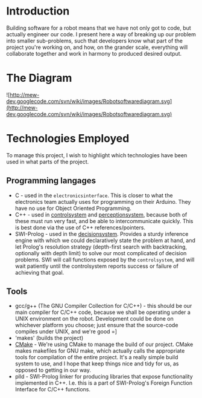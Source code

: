 # Introduction #
Building software for a robot means that we have not only got to code, but actually engineer our code.
I present here a way of breaking up our problem into smaller sub-problems, such that developers know what part of the project you're working on, and how, on the grander scale, everything will collaborate together and work in harmony to produced desired output.

# The Diagram #
![http://mew-dev.googlecode.com/svn/wiki/images/Robotsoftwarediagram.svg](http://mew-dev.googlecode.com/svn/wiki/images/Robotsoftwarediagram.svg)


# Technologies Employed #
To manage this project, I wish to highlight which technologies have been used in what parts of the project.

## Programming langages ##
  * C - used in the `electronicsinterface`. This is closer to what the electronics team actually uses for programming on their Arduino. They have no use for Object Oriented Programming.
  * C++ - used in [controlsystem](controlsystem.md) and [perceptionsystem](perceptionsystem.md), because both of these must run very fast, and be able to intercommunicate quickly. This is best done via the use of C++ references/pointers.
  * SWI-Prolog - used in the [decisionsystem](decisionsystem.md). Provides a sturdy inference engine with which we could declaratively state the problem at hand, and let Prolog's resolution strategy (depth-first search with backtracking, optionally with depth limit) to solve our most complicated of decision problems. SWI will call functions exposed by the `controlsystem`, and will wait patiently until the controlsystem reports success or failure of achieving that goal.

## Tools ##
  * gcc/g++ (The GNU Compiler Collection for C/C++) - this should be our main compiler for C/C++ code, because we shall be operating under a UNIX environment on the robot. Development could be done on whichever platform you choose; just ensure that the source-code compiles under UNIX, and we're good =]
  * 'makes' (builds the project)
  * [CMake](GettingStarted.md) - We're using CMake to manage the build of our project. CMake makes makefiles for GNU make, which actually calls the appropriate tools for compilation of the entire project. It's a really simple build system to use, and I hope that keep things nice and tidy for us, as opposed to getting in our way.
  * plld - SWI-Prolog linker for producing libraries that expose functionality implemented in C++. I.e. this is a part of SWI-Prolog's Foreign Function Interface for C/C++ functions.